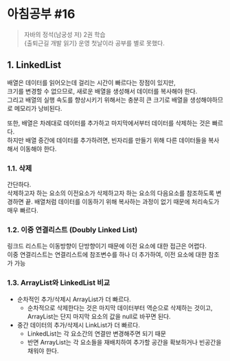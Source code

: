 # 아침공부 #16
>자바의 정석(남궁성 저) 2권 학습  
>{출퇴근길 개발 읽기} 운영 첫날이라 공부를 별로 못했다.

## 1. LinkedList
배열은 데이터를 읽어오는데 걸리는 시간이 빠르다는 장점이 있지만,  
크기를 변경할 수 없으므로, 새로운 배열을 생성해서 데이터를 복사해야 한다.  
그리고 배열의 실행 속도를 향상시키기 위해서는 충분히 큰 크기로 배열을 생성해야하므로 메모리가 낭비된다.  

또한, 배열은 차례대로 데이터를 추가하고 마지막에서부터 데이터를 삭제하는 것은 빠르다.  
하지만 배열 중간에 데이터를 추가하려면, 빈자리를 만들기 위해 다른 데이터들을 복사해서 이동해야 한다.

### 1.1. 삭제
간단하다.  
삭제하고자 하는 요소의 이전요소가 삭제하고자 하는 요소의 다음요소를 참조하도록 변경하면 끝.
배열처럼 데이터를 이동하기 위해 복사하는 과정이 없기 때문에 처리속도가 매우 빠르다.

### 1.2. 이중 연결리스트 (Doubly Linked List)
링크드 리스트는 이동방향이 단방향이기 때문에 이전 요소에 대한 접근은 어렵다.  
이중 연결리스트는 연결리스트에 참조변수를 하나 더 추가하여, 이전 요소에 대한 참조가 가능

### 1.3. ArrayList와 LinkedList 비교
- 순차적인 추가/삭제시 ArrayList가 더 빠르다.
  - 순차적으로 삭제한다는 것은 마지막 데이터부터 역순으로 삭제하는 것이고, ArrayList는 단지 마지막 요소의 값을 null로 바꾸면 된다.
- 중간 데이터의 추가/삭제시 LinkList가 더 빠르다.
  - LinkedList는 각 요소간의 연결만 변경해주면 되기 때문
  - 반면 ArrayList는 각 요소들을 재배치하여 추가할 공간을 확보하거나 빈공간을 채워야 한다.
